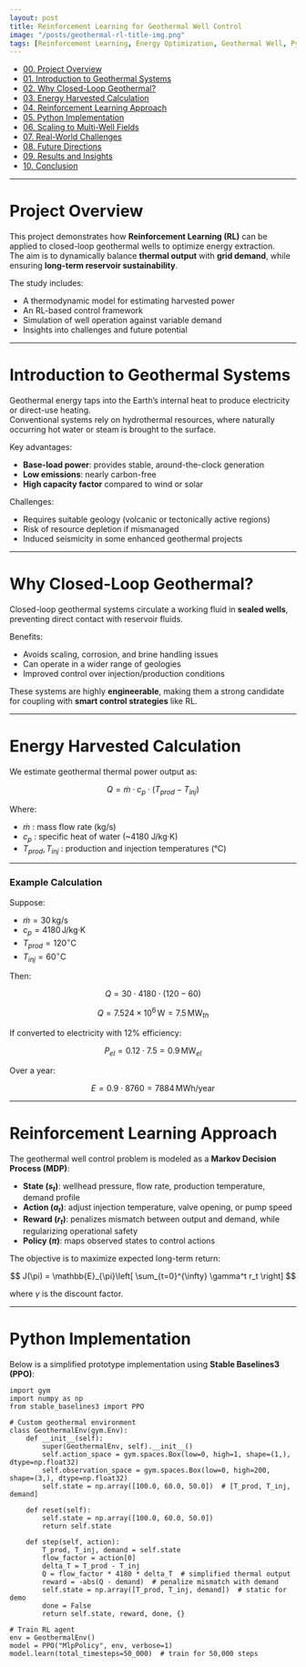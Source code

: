 ```yaml
---
layout: post
title: Reinforcement Learning for Geothermal Well Control
image: "/posts/geothermal-rl-title-img.png"
tags: [Reinforcement Learning, Energy Optimization, Geothermal Well, Python, Clean Energy]
---
```


- [00. Project Overview](#overview-main)  
- [01. Introduction to Geothermal Systems](#intro-main)  
- [02. Why Closed-Loop Geothermal?](#closedloop-main)  
- [03. Energy Harvested Calculation](#energy-main)  
- [04. Reinforcement Learning Approach](#rl-main)  
- [05. Python Implementation](#python-main)  
- [06. Scaling to Multi-Well Fields](#scaling-main)  
- [07. Real-World Challenges](#challenges-main)  
- [08. Future Directions](#future-main)  
- [09. Results and Insights](#results-main)  
- [10. Conclusion](#conclusion-main)  

---

# Project Overview <a name="overview-main"></a>

This project demonstrates how **Reinforcement Learning (RL)** can be applied to closed-loop geothermal wells to optimize energy extraction.  
The aim is to dynamically balance **thermal output** with **grid demand**, while ensuring **long-term reservoir sustainability**.  

The study includes:  
- A thermodynamic model for estimating harvested power  
- An RL-based control framework  
- Simulation of well operation against variable demand  
- Insights into challenges and future potential  

---

# Introduction to Geothermal Systems <a name="intro-main"></a>

Geothermal energy taps into the Earth’s internal heat to produce electricity or direct-use heating.  
Conventional systems rely on hydrothermal resources, where naturally occurring hot water or steam is brought to the surface.  

Key advantages:  
- **Base-load power**: provides stable, around-the-clock generation  
- **Low emissions**: nearly carbon-free  
- **High capacity factor** compared to wind or solar  

Challenges:  
- Requires suitable geology (volcanic or tectonically active regions)  
- Risk of resource depletion if mismanaged  
- Induced seismicity in some enhanced geothermal projects  

---

# Why Closed-Loop Geothermal? <a name="closedloop-main"></a>

Closed-loop geothermal systems circulate a working fluid in **sealed wells**, preventing direct contact with reservoir fluids.  

Benefits:  
- Avoids scaling, corrosion, and brine handling issues  
- Can operate in a wider range of geologies  
- Improved control over injection/production conditions  

These systems are highly **engineerable**, making them a strong candidate for coupling with **smart control strategies** like RL.

---

# Energy Harvested Calculation <a name="energy-main"></a>

We estimate geothermal thermal power output as:

$$
Q = \dot{m} \cdot c_p \cdot (T_{prod} - T_{inj})
$$

Where:  
- $\dot{m}$ : mass flow rate (kg/s)  
- $c_p$ : specific heat of water (~4180 J/kg·K)  
- $T_{prod}, T_{inj}$ : production and injection temperatures (°C)  

---

### Example Calculation

Suppose:  

- $\dot{m} = 30 \, \text{kg/s}$  
- $c_p = 4180 \, \text{J/kg·K}$  
- $T_{prod} = 120^\circ \text{C}$  
- $T_{inj} = 60^\circ \text{C}$  

Then:

$$
Q = 30 \cdot 4180 \cdot (120 - 60)
$$

$$
Q = 7.524 \times 10^6 \, \text{W} = 7.5 \, \text{MW}_{th}
$$

If converted to electricity with 12% efficiency:

$$
P_{el} = 0.12 \cdot 7.5 = 0.9 \, \text{MW}_{el}
$$

Over a year:

$$
E = 0.9 \cdot 8760 = 7884 \, \text{MWh/year}
$$

---

# Reinforcement Learning Approach <a name="rl-main"></a>

The geothermal well control problem is modeled as a **Markov Decision Process (MDP)**:

- **State ($s_t$)**: wellhead pressure, flow rate, production temperature, demand profile  
- **Action ($a_t$)**: adjust injection temperature, valve opening, or pump speed  
- **Reward ($r_t$)**: penalizes mismatch between output and demand, while regularizing operational safety  
- **Policy ($\pi$)**: maps observed states to control actions  

The objective is to maximize expected long-term return:

$$
J(\pi) = \mathbb{E}_{\pi}\left[ \sum_{t=0}^{\infty} \gamma^t r_t \right]
$$

where $\gamma$ is the discount factor.

---

# Python Implementation <a name="python-main"></a>

Below is a simplified prototype implementation using **Stable Baselines3 (PPO)**:

```
import gym
import numpy as np
from stable_baselines3 import PPO

# Custom geothermal environment
class GeothermalEnv(gym.Env):
    def __init__(self):
        super(GeothermalEnv, self).__init__()
        self.action_space = gym.spaces.Box(low=0, high=1, shape=(1,), dtype=np.float32)
        self.observation_space = gym.spaces.Box(low=0, high=200, shape=(3,), dtype=np.float32)
        self.state = np.array([100.0, 60.0, 50.0])  # [T_prod, T_inj, demand]

    def reset(self):
        self.state = np.array([100.0, 60.0, 50.0])
        return self.state

    def step(self, action):
        T_prod, T_inj, demand = self.state
        flow_factor = action[0]
        delta_T = T_prod - T_inj
        Q = flow_factor * 4180 * delta_T  # simplified thermal output
        reward = -abs(Q - demand)  # penalize mismatch with demand
        self.state = np.array([T_prod, T_inj, demand])  # static for demo
        done = False
        return self.state, reward, done, {}

# Train RL agent
env = GeothermalEnv()
model = PPO("MlpPolicy", env, verbose=1)
model.learn(total_timesteps=50_000)  # train for 50,000 steps
```

